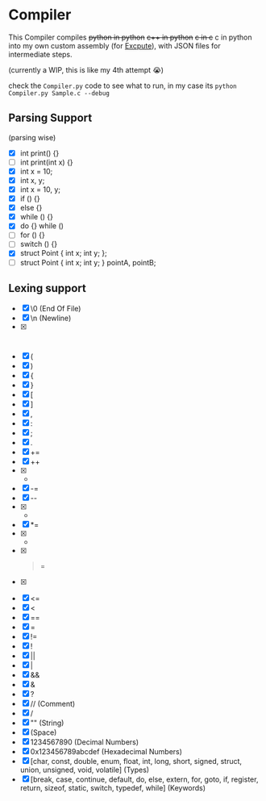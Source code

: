 # Compiler

This Compiler compiles ~~python in python~~ ~~c++ in python~~ ~~c in c~~ c in python into my own custom assembly (for [Excpute](https://github.com/LightslicerGP/Excpute)), with JSON files for intermediate steps.

(currently a WIP, this is like my 4th attempt :sob:)

check the `Compiler.py` code to see what to run, in my case its `python Compiler.py Sample.c --debug`

## Parsing Support

(parsing wise)

- [x] int print() {}
- [ ] int print(int x) {}
- [x] int x = 10;
- [x] int x, y;
- [x] int x = 10, y;
- [x] if () {}
- [x] else {}
- [x] while () {}
- [x] do {} while ()
- [ ] for () {}
- [ ] switch () {}
- [x] struct Point {
      int x;
      int y;
      };
- [ ] struct Point {
      int x;
      int y;
      } pointA, pointB;

## Lexing support

- [x] \0 (End Of File)
- [x] \n (Newline)
- [x] #
- [x] (
- [x] )
- [x] {
- [x] }
- [x] [
- [x] ]
- [x] ,
- [x] :
- [x] ;
- [x] .
- [x] +=
- [x] ++
- [x] -
- [x] -=
- [x] --
- [x] -
- [x] \*=
- [x] -
- [x] > =
- [x] >
- [x] <=
- [x] <
- [x] ==
- [x] =
- [x] !=
- [x] !
- [x] ||
- [x] |
- [x] &&
- [x] &
- [x] ?
- [x] // (Comment)
- [x] /
- [x] "" (String)
- [x] (Space)
- [x] 1234567890 (Decimal Numbers)
- [x] 0x123456789abcdef (Hexadecimal Numbers)
- [x] [char, const, double, enum, float, int, long, short, signed, struct, union, unsigned, void, volatile] (Types)
- [x] [break, case, continue, default, do, else, extern, for, goto, if, register, return, sizeof, static, switch, typedef, while] (Keywords)
